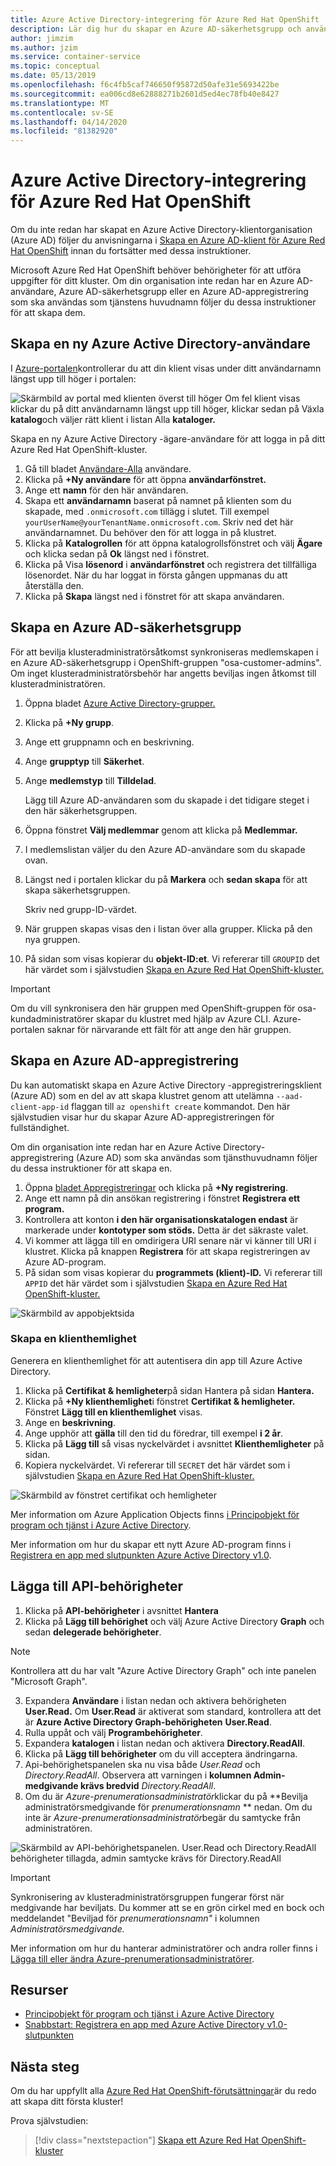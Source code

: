 ```yaml
---
title: Azure Active Directory-integrering för Azure Red Hat OpenShift
description: Lär dig hur du skapar en Azure AD-säkerhetsgrupp och användare för att testa appar i ditt Microsoft Azure Red Hat OpenShift-kluster.
author: jimzim
ms.author: jzim
ms.service: container-service
ms.topic: conceptual
ms.date: 05/13/2019
ms.openlocfilehash: f6c4fb5caf746650f95872d50afe31e5693422be
ms.sourcegitcommit: ea006cd8e62888271b2601d5ed4ec78fb40e8427
ms.translationtype: MT
ms.contentlocale: sv-SE
ms.lasthandoff: 04/14/2020
ms.locfileid: "81382920"
---
```

# <a name="azure-active-directory-integration-for-azure-red-hat-openshift"></a>Azure Active Directory-integrering för Azure Red Hat OpenShift

Om du inte redan har skapat en Azure Active Directory-klientorganisation (Azure AD) följer du anvisningarna i [Skapa en Azure AD-klient för Azure Red Hat OpenShift](howto-create-tenant.md) innan du fortsätter med dessa instruktioner.

Microsoft Azure Red Hat OpenShift behöver behörigheter för att utföra uppgifter för ditt kluster. Om din organisation inte redan har en Azure AD-användare, Azure AD-säkerhetsgrupp eller en Azure AD-appregistrering som ska användas som tjänstens huvudnamn följer du dessa instruktioner för att skapa dem.

## <a name="create-a-new-azure-active-directory-user"></a>Skapa en ny Azure Active Directory-användare

I [Azure-portalen](https://portal.azure.com)kontrollerar du att din klient visas under ditt användarnamn längst upp till höger i portalen:

![Skärmbild av portal med klienten överst till höger](./media/howto-create-tenant/tenant-callout.png) Om fel klient visas klickar du på ditt användarnamn längst upp till höger, klickar sedan på Växla **katalog**och väljer rätt klient i listan Alla **kataloger.**

Skapa en ny Azure Active Directory -ägare-användare för att logga in på ditt Azure Red Hat OpenShift-kluster.

1. Gå till bladet [Användare-Alla](https://portal.azure.com/#blade/Microsoft_AAD_IAM/UsersManagementMenuBlade/AllUsers) användare.
2. Klicka på **+Ny användare** för att öppna **användarfönstret.**
3. Ange ett **namn** för den här användaren.
4. Skapa ett **användarnamn** baserat på namnet på klienten som du skapade, med `.onmicrosoft.com` tillägg i slutet. Till exempel `yourUserName@yourTenantName.onmicrosoft.com`. Skriv ned det här användarnamnet. Du behöver den för att logga in på klustret.
5. Klicka på **Katalogrollen** för att öppna katalogrollsfönstret och välj **Ägare** och klicka sedan på **Ok** längst ned i fönstret.
6. Klicka på Visa **lösenord** i **användarfönstret** och registrera det tillfälliga lösenordet. När du har loggat in första gången uppmanas du att återställa den.
7. Klicka på **Skapa** längst ned i fönstret för att skapa användaren.

## <a name="create-an-azure-ad-security-group"></a>Skapa en Azure AD-säkerhetsgrupp

För att bevilja klusteradministratörsåtkomst synkroniseras medlemskapen i en Azure AD-säkerhetsgrupp i OpenShift-gruppen "osa-customer-admins". Om inget klusteradministratörsbehör har angetts beviljas ingen åtkomst till klusteradministratören.

1. Öppna bladet [Azure Active Directory-grupper.](https://portal.azure.com/#blade/Microsoft_AAD_IAM/GroupsManagementMenuBlade/AllGroups)
2. Klicka på **+Ny grupp**.
3. Ange ett gruppnamn och en beskrivning.
4. Ange **grupptyp** till **Säkerhet**.
5. Ange **medlemstyp** till **Tilldelad**.

    Lägg till Azure AD-användaren som du skapade i det tidigare steget i den här säkerhetsgruppen.

6. Öppna fönstret **Välj medlemmar** genom att klicka på **Medlemmar.**
7. I medlemslistan väljer du den Azure AD-användare som du skapade ovan.
8. Längst ned i portalen klickar du på **Markera** och **sedan skapa** för att skapa säkerhetsgruppen.

    Skriv ned grupp-ID-värdet.

9. När gruppen skapas visas den i listan över alla grupper. Klicka på den nya gruppen.
10. På sidan som visas kopierar du **objekt-ID:et**. Vi refererar till `GROUPID` det här värdet som i självstudien [Skapa en Azure Red Hat OpenShift-kluster.](tutorial-create-cluster.md)

> [!IMPORTANT]
> Om du vill synkronisera den här gruppen med OpenShift-gruppen för osa-kundadministratörer skapar du klustret med hjälp av Azure CLI. Azure-portalen saknar för närvarande ett fält för att ange den här gruppen.

## <a name="create-an-azure-ad-app-registration"></a>Skapa en Azure AD-appregistrering

Du kan automatiskt skapa en Azure Active Directory -appregistreringsklient (Azure AD) som en del av att skapa klustret genom att utelämna `--aad-client-app-id` flaggan till `az openshift create` kommandot. Den här självstudien visar hur du skapar Azure AD-appregistreringen för fullständighet.

Om din organisation inte redan har en Azure Active Directory-appregistrering (Azure AD) som ska användas som tjänsthuvudnamn följer du dessa instruktioner för att skapa en.

1. Öppna [bladet Appregistreringar](https://portal.azure.com/#blade/Microsoft_AAD_IAM/ActiveDirectoryMenuBlade/RegisteredAppsPreview) och klicka på **+Ny registrering**.
2. Ange ett namn på din ansökan registrering i fönstret **Registrera ett program.**
3. Kontrollera att konton **i den här organisationskatalogen endast** är markerade under **kontotyper som stöds.** Detta är det säkraste valet.
4. Vi kommer att lägga till en omdirigera URI senare när vi känner till URI i klustret. Klicka på knappen **Registrera** för att skapa registreringen av Azure AD-program.
5. På sidan som visas kopierar du **programmets (klient)-ID.** Vi refererar till `APPID` det här värdet som i självstudien [Skapa en Azure Red Hat OpenShift-kluster.](tutorial-create-cluster.md)

![Skärmbild av appobjektsida](./media/howto-create-tenant/get-app-id.png)

### <a name="create-a-client-secret"></a>Skapa en klienthemlighet

Generera en klienthemlighet för att autentisera din app till Azure Active Directory.

1. Klicka på **Certifikat & hemligheter**på sidan Hantera på sidan **Hantera.**
2. Klicka på **+Ny klienthemlighet**i fönstret **Certifikat & hemligheter.**  Fönstret **Lägg till en klienthemlighet** visas.
3. Ange en **beskrivning**.
4. Ange upphör att **gälla** till den tid du föredrar, till exempel **i 2 år**.
5. Klicka på **Lägg till** så visas nyckelvärdet i avsnittet **Klienthemligheter** på sidan.
6. Kopiera nyckelvärdet. Vi refererar till `SECRET` det här värdet som i självstudien [Skapa en Azure Red Hat OpenShift-kluster.](tutorial-create-cluster.md)

![Skärmbild av fönstret certifikat och hemligheter](./media/howto-create-tenant/create-key.png)

Mer information om Azure Application Objects finns [i Principobjekt för program och tjänst i Azure Active Directory](https://docs.microsoft.com/azure/active-directory/develop/app-objects-and-service-principals).

Mer information om hur du skapar ett nytt Azure AD-program finns i [Registrera en app med slutpunkten Azure Active Directory v1.0](https://docs.microsoft.com/azure/active-directory/develop/quickstart-v1-add-azure-ad-app).

## <a name="add-api-permissions"></a>Lägga till API-behörigheter

[//]: # (Ändra inte till Microsoft Graph. Det fungerar inte med Microsoft Graph.)
1. Klicka på **API-behörigheter** i avsnittet **Hantera**
2. Klicka på **Lägg till behörighet** och välj Azure Active Directory **Graph** och sedan **delegerade behörigheter**.
> [!NOTE]
> Kontrollera att du har valt "Azure Active Directory Graph" och inte panelen "Microsoft Graph".

3. Expandera **Användare** i listan nedan och aktivera behörigheten **User.Read.** Om **User.Read** är aktiverat som standard, kontrollera att det är **Azure Active Directory Graph-behörigheten** **User.Read**.
4. Rulla uppåt och välj **Programbehörigheter**.
5. Expandera **katalogen** i listan nedan och aktivera **Directory.ReadAll**.
6. Klicka på **Lägg till behörigheter** om du vill acceptera ändringarna.
7. Api-behörighetspanelen ska nu visa både *User.Read* och *Directory.ReadAll*. Observera att varningen i **kolumnen Admin-medgivande krävs bredvid** *Directory.ReadAll*.
8. Om du är *Azure-prenumerationsadministratör*klickar du på **Bevilja administratörsmedgivande för *prenumerationsnamn* ** nedan. Om du inte är *Azure-prenumerationsadministratör*begär du samtycke från administratören.

![Skärmbild av API-behörighetspanelen. User.Read och Directory.ReadAll behörigheter tillagda, admin samtycke krävs för Directory.ReadAll](./media/howto-aad-app-configuration/permissions-required.png)

> [!IMPORTANT]
> Synkronisering av klusteradministratörsgruppen fungerar först när medgivande har beviljats. Du kommer att se en grön cirkel med en bock och meddelandet "Beviljad för *prenumerationsnamn"* i kolumnen *Administratörsmedgivande.*

Mer information om hur du hanterar administratörer och andra roller finns i [Lägga till eller ändra Azure-prenumerationsadministratörer](https://docs.microsoft.com/azure/billing/billing-add-change-azure-subscription-administrator).

## <a name="resources"></a>Resurser

* [Principobjekt för program och tjänst i Azure Active Directory](https://docs.microsoft.com/azure/active-directory/develop/app-objects-and-service-principals)
* [Snabbstart: Registrera en app med Azure Active Directory v1.0-slutpunkten](https://docs.microsoft.com/azure/active-directory/develop/quickstart-v1-add-azure-ad-app)

## <a name="next-steps"></a>Nästa steg

Om du har uppfyllt alla [Azure Red Hat OpenShift-förutsättningar](howto-setup-environment.md)är du redo att skapa ditt första kluster!

Prova självstudien:
> [!div class="nextstepaction"]
> [Skapa ett Azure Red Hat OpenShift-kluster](tutorial-create-cluster.md)
